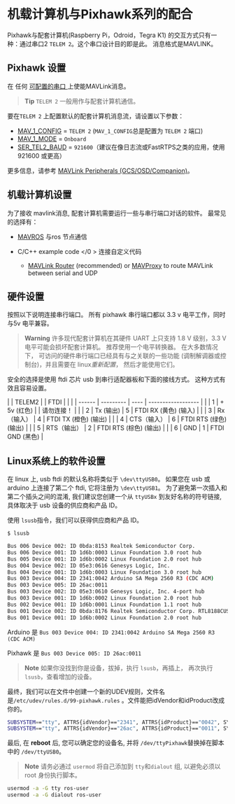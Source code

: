 # 机载计算机与Pixhawk系列的配合

Pixhawk与配套计算机(Raspberry Pi，Odroid，Tegra K1) 的交互方式只有一种：通过串口2 `TELEM 2`。这个串口设计目的即是此。 消息格式是MAVLINK。

## Pixhawk 设置

在 任何 [可配置的串口 ](https://docs.px4.io/en/peripherals/serial_configuration.html)上使能MAVLink消息。

> **Tip** `TELEM 2` 一般用作与配套计算机通信。

要在`TELEM 2` 上配置默认的配套计算机消息流，请设置以下参数：

* [MAV_1_CONFIG](../advanced/parameter_reference.md#MAV_1_CONFIG) = `TELEM 2` (`MAV_1_CONFIG`总是配置为 `TELEM 2` 端口)
* [MAV_1_MODE](../advanced/parameter_reference.md#MAV_1_MODE) = `Onboard`
* [SER_TEL2_BAUD](../advanced/parameter_reference.md#SER_TEL2_BAUD) = `921600`（建议在像日志流或FastRTPS之类的应用，使用 921600 或更高）

更多信息，请参考 [MAVLink Peripherals (GCS/OSD/Companion)](https://docs.px4.io/en/peripherals/mavlink_peripherals.html)。

## 机载计算机设置

为了接收 mavlink消息, 配套计算机需要运行一些与串行端口对话的软件。 最常见的选择有：

* [MAVROS](../ros/mavros_installation.md) 与ros 节点通信
* C/C++ example code </0 > 连接自定义代码</li> 
    
    * [MAVLink Router](https://github.com/intel/mavlink-router) (recommended) or [MAVProxy](http://mavproxy.org) to route MAVLink between serial and UDP</ul> 
    
    ## 硬件设置
    
    按照以下说明连接串行端口。 所有 pixhawk 串行端口都以 3.3 v 电平工作，同时与5v 电平兼容。
    
    > **Warning** 许多现代配套计算机在其硬件 UART 上只支持 1.8 V 级别，3.3 V 电平可能会损坏配套计算机。 推荐使用一个电平转换器。 在大多数情况下， 可访问的硬件串行端口已经具有与之关联的一些功能 (调制解调器或控制台)，并且需要在 linux*重新配置*， 然后才能使用它们。
    
    安全的选择是使用 ftdi 芯片 usb 到串行适配器板和下面的接线方式。 这种方式有效且容易设置。
    
    |  | TELEM2 |           | FTDI |                    |
    |  | ------ | --------- | ---- | ------------------ |
    |  | 1      | + 5v (红色) |      | 请勿连接！              |
    |  | 2      | Tx (输出)   | 5    | FTDI RX (黄色) (输入)  |
    |  | 3      | Rx（输入）    | 4    | FTDI TX (橙色) (输出)  |
    |  | 4      | CTS（输入）   | 6    | FTDI RTS (绿色) (输出) |
    |  | 5      | RTS（输出）   | 2    | FTDI RTS (棕色) (输出) |
    |  | 6      | GND       | 1    | FTDI GND (黑色)      |
    
    ## Linux系统上的软件设置
    
    在 linux 上, usb ftdi 的默认名称将类似于 `\dev\ttyUSB0`。 如果您在 usb 或 arduino 上连接了第二个 ftdi, 它将注册为 `\dev\ttyUSB1`。 为了避免第一次插入和第二个插头之间的混淆, 我们建议您创建一个从 `ttyUSBx` 到友好名称的符号链接, 具体取决于 usb 设备的供应商和产品 ID。
    
    使用 `lsusb`指令，我们可以获得供应商和产品 ID。
    
    ```sh
    $ lsusb
    
    Bus 006 Device 002: ID 0bda:8153 Realtek Semiconductor Corp.
    Bus 006 Device 001: ID 1d6b:0003 Linux Foundation 3.0 root hub
    Bus 005 Device 001: ID 1d6b:0002 Linux Foundation 2.0 root hub
    Bus 004 Device 002: ID 05e3:0616 Genesys Logic, Inc.
    Bus 004 Device 001: ID 1d6b:0003 Linux Foundation 3.0 root hub
    Bus 003 Device 004: ID 2341:0042 Arduino SA Mega 2560 R3 (CDC ACM)
    Bus 003 Device 005: ID 26ac:0011
    Bus 003 Device 002: ID 05e3:0610 Genesys Logic, Inc. 4-port hub
    Bus 003 Device 001: ID 1d6b:0002 Linux Foundation 2.0 root hub
    Bus 002 Device 001: ID 1d6b:0001 Linux Foundation 1.1 root hub
    Bus 001 Device 002: ID 0bda:8176 Realtek Semiconductor Corp. RTL8188CUS 802.11n WLAN Adapter
    Bus 001 Device 001: ID 1d6b:0002 Linux Foundation 2.0 root hub
    ```
    
    Arduino 是 `Bus 003 Device 004: ID 2341:0042 Arduino SA Mega 2560 R3 (CDC ACM)`
    
    Pixhawk 是 `Bus 003 Device 005: ID 26ac:0011`
    
    > **Note** 如果你没找到你是设备，拔掉，执行 `lsusb`，再插上， 再次执行`lsusb`，查看增加的设备。
    
    最终，我们可以在文件中创建一个新的UDEV规则，文件名是`/etc/udev/rules.d/99-pixhawk.rules` 。文件能把idVendor和idProduct改成你的。
    
    ```sh
    SUBSYSTEM=="tty", ATTRS{idVendor}=="2341", ATTRS{idProduct}=="0042", SYMLINK+="ttyArduino"
    SUBSYSTEM=="tty", ATTRS{idVendor}=="26ac", ATTRS{idProduct}=="0011", SYMLINK+="ttyPixhawk"
    ```
    
    最后, 在 **reboot** 后, 您可以确定您的设备名, 并将 `/dev/ttyPixhawk`替换掉在脚本中的 `/dev/ttyUSB0`。
    
    > **Note** 请务必通过 `usermod` 将自己添加到 `tty`和`dialout` 组, 以避免必须以 root 身份执行脚本。
    
    ```sh
    usermod -a -G tty ros-user
    usermod -a -G dialout ros-user
    ```